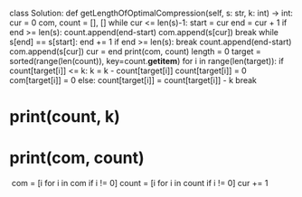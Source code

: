 class Solution:
def getLengthOfOptimalCompression(self, s: str, k: int) -> int:
cur = 0
com, count = [], []
while cur <= len(s)-1:
start = cur
end = cur + 1
if end >= len(s):
count.append(end-start)
com.append(s[cur])
break
while s[end] == s[start]:
end += 1
if end >= len(s):
break
count.append(end-start)
com.append(s[cur])
cur = end
print(com, count)
length = 0
target = sorted(range(len(count)), key=count.__getitem__)
for i in range(len(target)):
if count[target[i]] <= k:
k = k - count[target[i]]
count[target[i]] = 0
com[target[i]] = 0
else:
count[target[i]] = count[target[i]] - k
break
# print(count, k)
# print(com, count)
​
com = [i for i in com if i != 0]
count = [i for i in count if i != 0]
cur += 1